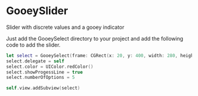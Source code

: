 # GooeySlider
Slider with discrete values and a gooey indicator

Just add the GooeySelect directory to your project and add the following code to add the slider.
```Swift
let select = GooeySelect(frame: CGRect(x: 20, y: 400, width: 280, height: 50))
select.delegate = self
select.color = UIColor.redColor()
select.showProgessLine = true
select.numberOfOptions = 5

self.view.addSubview(select)
```
